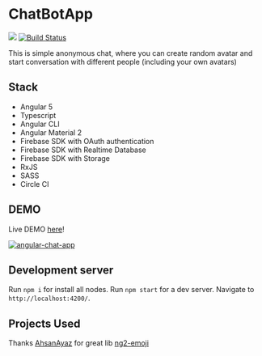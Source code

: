# ChatBotApp

![](https://www.bitrise.io/app/19d5f0f09e3648fd/status.svg?token=IlnA4JFO2kzSPpkJcEuWTA&branch=master)
[![Build Status](https://travis-ci.org/SergeyMNet/chat-app.svg?branch=master)](https://travis-ci.org/SergeyMNet/chat-app)


This is simple anonymous chat,
where you can create random avatar
and start conversation with different people (including your own avatars)

Stack
-----

- Angular 5
- Typescript
- Angular CLI
- Angular Material 2
- Firebase SDK with OAuth authentication
- Firebase SDK with Realtime Database
- Firebase SDK with Storage
- RxJS
- SASS
- Circle CI

## DEMO
Live DEMO [here](https://alice-1d9df.firebaseapp.com/)!

[![angular-chat-app](https://github.com/SergeyMNet/chat-app/blob/master/scr/Chat-emoji.gif)](https://alice-1d9df.firebaseapp.com/)

## Development server

Run `npm i` for install all nodes.
Run `npm start` for a dev server. Navigate to `http://localhost:4200/`. 


## Projects Used
Thanks [AhsanAyaz](https://github.com/AhsanAyaz/ng2-emoji) for great lib [ng2-emoji](https://www.npmjs.com/package/ng2-emoji)
